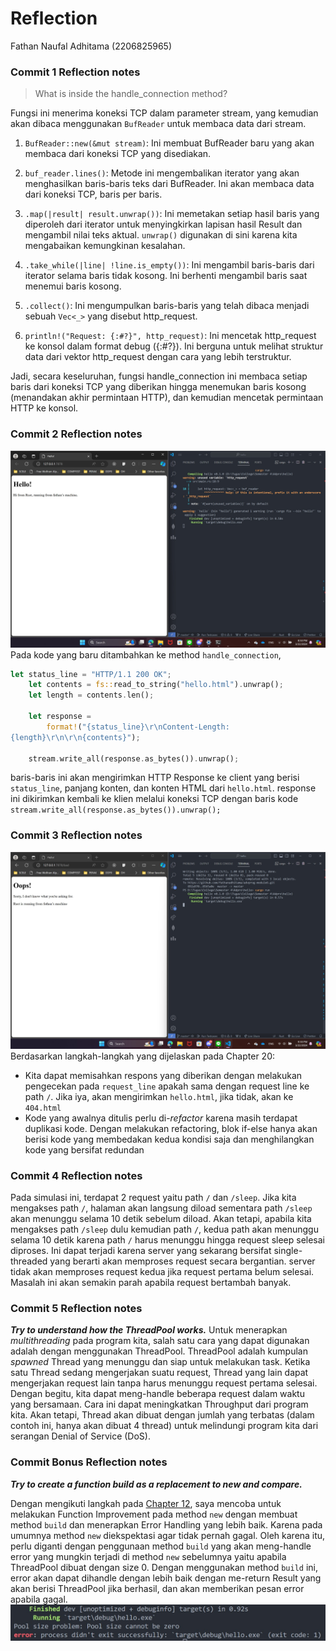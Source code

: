 # Reflection
Fathan Naufal Adhitama (2206825965)

### Commit 1 Reflection notes
> What is inside the handle_connection method?

Fungsi ini menerima koneksi TCP dalam parameter stream, yang kemudian akan dibaca menggunakan `BufReader` untuk membaca data dari stream.

1. `BufReader::new(&mut stream)`: Ini membuat BufReader baru yang akan membaca dari koneksi TCP yang disediakan.

2. `buf_reader.lines()`: Metode ini mengembalikan iterator yang akan menghasilkan baris-baris teks dari BufReader. Ini akan membaca data dari koneksi TCP, baris per baris.

3. `.map(|result| result.unwrap())`: Ini memetakan setiap hasil baris yang diperoleh dari iterator untuk menyingkirkan lapisan hasil Result dan mengambil nilai teks aktual. `unwrap()` digunakan di sini karena kita mengabaikan kemungkinan kesalahan.

4. `.take_while(|line| !line.is_empty())`: Ini mengambil baris-baris dari iterator selama baris tidak kosong. Ini berhenti mengambil baris saat menemui baris kosong.

5. `.collect()`: Ini mengumpulkan baris-baris yang telah dibaca menjadi sebuah `Vec<_>` yang disebut http_request.

6. `println!("Request: {:#?}", http_request)`: Ini mencetak http_request ke konsol dalam format debug ({:#?}). Ini berguna untuk melihat struktur data dari vektor http_request dengan cara yang lebih terstruktur.

Jadi, secara keseluruhan, fungsi handle_connection ini membaca setiap baris dari koneksi TCP yang diberikan hingga menemukan baris kosong (menandakan akhir permintaan HTTP), dan kemudian mencetak permintaan HTTP ke konsol.

### Commit 2 Reflection notes
![Commit 2 screen capture](/assets/images/commit2.jpg) 
Pada kode yang baru ditambahkan ke method `handle_connection`, 
```rust
let status_line = "HTTP/1.1 200 OK"; 
    let contents = fs::read_to_string("hello.html").unwrap(); 
    let length = contents.len(); 
 
    let response = 
        format!("{status_line}\r\nContent-Length: 
{length}\r\n\r\n{contents}"); 
 
    stream.write_all(response.as_bytes()).unwrap();
```
baris-baris ini akan mengirimkan HTTP Response ke client yang berisi `status_line`, panjang konten, dan konten HTML dari `hello.html`. response ini dikirimkan kembali ke klien melalui koneksi TCP dengan baris kode `stream.write_all(response.as_bytes()).unwrap();`

### Commit 3 Reflection notes
![Commit 3 screen capture](/assets/images/commit3.jpg) 
Berdasarkan langkah-langkah yang dijelaskan pada Chapter 20:
- Kita dapat memisahkan respons yang diberikan dengan melakukan pengecekan pada `request_line` apakah sama dengan request line ke path `/`. Jika iya, akan mengirimkan `hello.html`, jika tidak, akan ke `404.html`
- Kode yang awalnya ditulis perlu di-_refactor_ karena masih terdapat duplikasi kode. Dengan melakukan refactoring, blok if-else hanya akan berisi kode yang membedakan kedua kondisi saja dan menghilangkan kode yang bersifat redundan

### Commit 4 Reflection notes
Pada simulasi ini, terdapat 2 request yaitu path `/` dan `/sleep`. Jika kita mengakses path `/`, halaman akan langsung diload sementara path `/sleep` akan menunggu selama 10 detik sebelum diload. Akan tetapi, apabila kita mengakses path `/sleep` dulu kemudian path `/`, kedua path akan menunggu selama 10 detik karena path `/` harus menunggu hingga request sleep selesai diproses. Ini dapat terjadi karena server yang sekarang bersifat single-threaded yang berarti akan memproses request secara bergantian. server tidak akan memproses request kedua jika request pertama belum selesai. Masalah ini akan semakin parah apabila request bertambah banyak.

### Commit 5 Reflection notes
**_Try to understand how the ThreadPool works._**
Untuk menerapkan _multithreading_ pada program kita, salah satu cara yang dapat digunakan adalah dengan menggunakan ThreadPool. ThreadPool adalah kumpulan _spawned_ Thread yang menunggu dan siap untuk melakukan task. Ketika satu Thread sedang mengerjakan suatu request, Thread yang lain dapat mengerjakan request lain tanpa harus menunggu request pertama selesai. Dengan begitu, kita dapat meng-handle beberapa request dalam waktu yang bersamaan. Cara ini dapat meningkatkan Throughput dari program kita. Akan tetapi, Thread akan dibuat dengan jumlah yang terbatas (dalam contoh ini, hanya akan dibuat 4 thread) untuk melindungi program kita dari serangan Denial of Service (DoS).

### Commit Bonus Reflection notes
**_Try to create a function build as a replacement to new and compare._**

Dengan mengikuti langkah pada [Chapter 12](https://rust-book.cs.brown.edu/ch12-03-improving-error-handling-and-modularity.html), saya mencoba untuk melakukan Function Improvement pada method `new` dengan membuat method `build` dan menerapkan Error Handling yang lebih baik. Karena pada umumnya method `new` diekspektasi agar tidak pernah gagal. Oleh karena itu, perlu diganti dengan penggunaan method `build` yang akan meng-handle error yang mungkin terjadi di method `new` sebelumnya yaitu apabila ThreadPool dibuat dengan size 0. Dengan menggunakan method `build` ini, error akan dapat dihandle dengan lebih baik dengan me-return Result yang akan berisi ThreadPool jika berhasil, dan akan memberikan pesan error apabila gagal.
![Commit Bonus screen capture](/assets/images/commitbonus.jpg) 